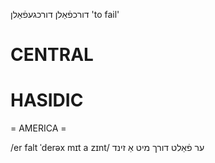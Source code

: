 דורכפֿאַלן
דורכגעפֿאַלן
'to fail'

CENTRAL
========

HASIDIC
=======
= AMERICA = 

/er falt ˈderəx mɪt a zɪnt/ ער פֿאַלט דורך מיט אַ זינד